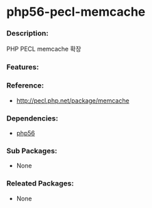 # php56-pecl-memcache

### Description:
PHP PECL memcache 확장

### Features:


### Reference:
* http://pecl.php.net/package/memcache

### Dependencies:
* [php56](pkg-addon-php56.md)

### Sub Packages:
* None

### Releated Packages:
* None